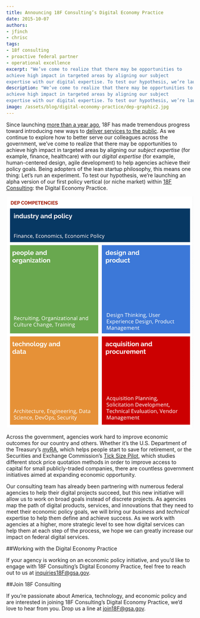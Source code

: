 ```yaml
---
title: Announcing 18F Consulting’s Digital Economy Practice
date: 2015-10-07
authors:
- jfinch
- chrisc
tags:
- 18f consulting
- proactive federal partner
- operational excellence
excerpt: "We’ve come to realize that there may be opportunities to
achieve high impact in targeted areas by aligning our subject
expertise with our digital expertise. To test our hypothesis, we’re launching an alpha version of our first policy vertical (or niche market) within 18F Consulting: the Digital Economy Practice."
description: "We’ve come to realize that there may be opportunities to
achieve high impact in targeted areas by aligning our subject
expertise with our digital expertise. To test our hypothesis, we’re launching an alpha version of our first policy vertical (or niche market) within 18F Consulting: the Digital Economy Practice."
image: /assets/blog/digital-economy-practice/dep-graphic2.jpg
---
```


Since launching [more than a year
ago](https://18f.gsa.gov/2015/03/20/one-year-in-and-looking-forward/),
18F has made tremendous progress toward introducing new ways to
[deliver services to the public](https://18f.gsa.gov/dashboard/). As
we continue to explore how to better serve our colleagues across the
government, we’ve come to realize that there may be opportunities to
achieve high impact in targeted areas by aligning our *subject
expertise* (for example, finance, healthcare) with our *digital
expertise* (for example, human-centered design, agile development) to
help agencies achieve their policy goals. Being adopters of the lean
startup philosophy, this means one thing: Let’s run an experiment. To
test our hypothesis, we’re launching an alpha version of our first
policy vertical (or niche market) within [18F
Consulting](https://18f.gsa.gov/consulting/): the Digital Economy
Practice.

<div style="text-align:center">
<img src="/assets/blog/digital-economy-practice/dep-graphic2.jpg" alt="The Digital Economy Practice competencies include industry and policy, people and organization, design and product, technology and data, and acquisition and procurement." width="500px">
</div>

Across the government, agencies work hard to improve economic outcomes
for our country and others. Whether it’s the U.S. Department of the
Treasury’s <a href="https://myra.treasury.gov/"><em>my</em>RA</a>, which helps people start to save
for retirement, or the Securities and Exchange Commission’s [Tick Size
Pilot](http://www.sec.gov/news/pressrelease/2015-82.html), which
studies different stock price quotation methods in order to improve
access to capital for small publicly-traded companies, there are
countless government initiatives aimed at expanding economic
opportunity.

Our consulting team has already been partnering with numerous federal
agencies to help their digital projects succeed, but this new initiative
will allow us to work on broad goals instead of discrete projects. As
agencies map the path of digital products, services, and innovations
that they need to meet their economic policy goals, we will bring our
*business* and *technical* expertise to help them define and achieve
success. As we work with agencies at a higher, more strategic level to
see how digital services can help them at each step of the process, we
hope we can greatly increase our impact on federal digital services.

##Working with the Digital Economy Practice

If your agency is working on an economic policy initiative, and you’d
like to engage with 18F Consulting’s Digital Economy Practice, feel free
to reach out to us at inquiries18F@gsa.gov.

##Join 18F Consulting

If you’re passionate about America, technology, and economic policy and
are interested in joining 18F Consulting’s Digital Economy Practice,
we’d love to hear from you. Drop us a line at [join18F@gsa.gov](mailto:join18f@gsa.gov).
